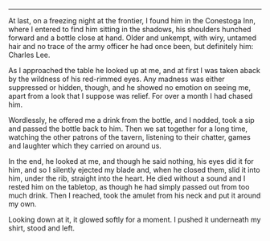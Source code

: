 
* * *

At last, on a freezing night at the frontier, I found him in the Conestoga Inn, where I entered to find him sitting in the shadows, his shoulders hunched forward and a bottle close at hand. Older and unkempt, with wiry, untamed hair and no trace of the army officer he had once been, but definitely him: Charles Lee.

As I approached the table he looked up at me, and at first I was taken aback by the wildness of his red-rimmed eyes. Any madness was either suppressed or hidden, though, and he showed no emotion on seeing me, apart from a look that I suppose was relief. For over a month I had chased him.

Wordlessly, he offered me a drink from the bottle, and I nodded, took a sip and passed the bottle back to him. Then we sat together for a long time, watching the other patrons of the tavern, listening to their chatter, games and laughter which they carried on around us.

In the end, he looked at me, and though he said nothing, his eyes did it for him, and so I silently ejected my blade and, when he closed them, slid it into him, under the rib, straight into the heart. He died without a sound and I rested him on the tabletop, as though he had simply passed out from too much drink. Then I reached, took the amulet from his neck and put it around my own.

Looking down at it, it glowed softly for a moment. I pushed it underneath my shirt, stood and left.
